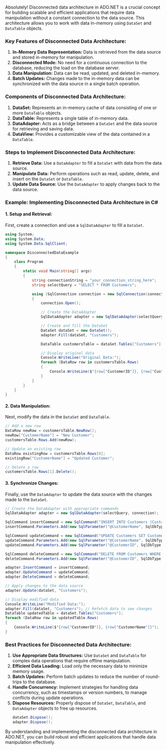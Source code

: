 Absolutely! Disconnected data architecture in ADO.NET is a crucial concept for building scalable and efficient applications that require data manipulation without a constant connection to the data source. This architecture allows you to work with data in-memory using `DataSet` and `DataTable` objects.

### Key Features of Disconnected Data Architecture:
1. **In-Memory Data Representation:** Data is retrieved from the data source and stored in-memory for manipulation.
2. **Disconnected Mode:** No need for a continuous connection to the database, reducing the load on the database server.
3. **Data Manipulation:** Data can be read, updated, and deleted in-memory.
4. **Batch Updates:** Changes made to the in-memory data can be synchronized with the data source in a single batch operation.

### Components of Disconnected Data Architecture:
1. **DataSet:** Represents an in-memory cache of data consisting of one or more `DataTable` objects.
2. **DataTable:** Represents a single table of in-memory data.
3. **DataAdapter:** Acts as a bridge between a `DataSet` and the data source for retrieving and saving data.
4. **DataView:** Provides a customizable view of the data contained in a `DataTable`.

### Steps to Implement Disconnected Data Architecture:
1. **Retrieve Data:** Use a `DataAdapter` to fill a `DataSet` with data from the data source.
2. **Manipulate Data:** Perform operations such as read, update, delete, and insert on the `DataSet` or `DataTable`.
3. **Update Data Source:** Use the `DataAdapter` to apply changes back to the data source.

### Example: Implementing Disconnected Data Architecture in C#

#### 1. Setup and Retrieval:
First, create a connection and use a `SqlDataAdapter` to fill a `DataSet`.

```csharp
using System;
using System.Data;
using System.Data.SqlClient;

namespace DisconnectedDataExample
{
    class Program
    {
        static void Main(string[] args)
        {
            string connectionString = "your_connection_string_here";
            string selectQuery = "SELECT * FROM Customers";

            using (SqlConnection connection = new SqlConnection(connectionString))
            {
                connection.Open();

                // Create the DataAdapter
                SqlDataAdapter adapter = new SqlDataAdapter(selectQuery, connection);

                // Create and fill the DataSet
                DataSet dataSet = new DataSet();
                adapter.Fill(dataSet, "Customers");

                DataTable customersTable = dataSet.Tables["Customers"];

                // Display original data
                Console.WriteLine("Original Data:");
                foreach (DataRow row in customersTable.Rows)
                {
                    Console.WriteLine($"{row["CustomerID"]}, {row["CustomerName"]}");
                }
            }
        }
    }
}
```

#### 2. Data Manipulation:
Next, modify the data in the `DataSet` and `DataTable`.

```csharp
// Add a new row
DataRow newRow = customersTable.NewRow();
newRow["CustomerName"] = "New Customer";
customersTable.Rows.Add(newRow);

// Update an existing row
DataRow existingRow = customersTable.Rows[0];
existingRow["CustomerName"] = "Updated Customer";

// Delete a row
customersTable.Rows[1].Delete();
```

#### 3. Synchronize Changes:
Finally, use the `DataAdapter` to update the data source with the changes made to the `DataSet`.

```csharp
// Create the DataAdapter with appropriate commands
SqlDataAdapter adapter = new SqlDataAdapter(selectQuery, connection);

SqlCommand insertCommand = new SqlCommand("INSERT INTO Customers (CustomerName) VALUES (@CustomerName)", connection);
insertCommand.Parameters.Add(new SqlParameter("@CustomerName", SqlDbType.NVarChar, 50, "CustomerName"));

SqlCommand updateCommand = new SqlCommand("UPDATE Customers SET CustomerName = @CustomerName WHERE CustomerID = @CustomerID", connection);
updateCommand.Parameters.Add(new SqlParameter("@CustomerName", SqlDbType.NVarChar, 50, "CustomerName"));
updateCommand.Parameters.Add(new SqlParameter("@CustomerID", SqlDbType.Int, 0, "CustomerID"));

SqlCommand deleteCommand = new SqlCommand("DELETE FROM Customers WHERE CustomerID = @CustomerID", connection);
deleteCommand.Parameters.Add(new SqlParameter("@CustomerID", SqlDbType.Int, 0, "CustomerID"));

adapter.InsertCommand = insertCommand;
adapter.UpdateCommand = updateCommand;
adapter.DeleteCommand = deleteCommand;

// Apply changes to the data source
adapter.Update(dataSet, "Customers");

// Display modified data
Console.WriteLine("Modified Data:");
adapter.Fill(dataSet, "Customers"); // Refetch data to see changes
DataTable updatedTable = dataSet.Tables["Customers"];
foreach (DataRow row in updatedTable.Rows)
{
    Console.WriteLine($"{row["CustomerID"]}, {row["CustomerName"]}");
}
```

### Best Practices for Disconnected Data Architecture:
1. **Use Appropriate Data Structures:** Use `DataSet` and `DataTable` for complex data operations that require offline manipulation.
2. **Efficient Data Loading:** Load only the necessary data to minimize memory usage.
3. **Batch Updates:** Perform batch updates to reduce the number of round-trips to the database.
4. **Handle Concurrency:** Implement strategies for handling data concurrency, such as timestamps or version numbers, to manage conflicts during update operations.
5. **Dispose Resources:** Properly dispose of `DataSet`, `DataTable`, and `DataAdapter` objects to free up resources.
   ```csharp
   dataSet.Dispose();
   adapter.Dispose();
   ```

By understanding and implementing the disconnected data architecture in ADO.NET, you can build robust and efficient applications that handle data manipulation effectively. 